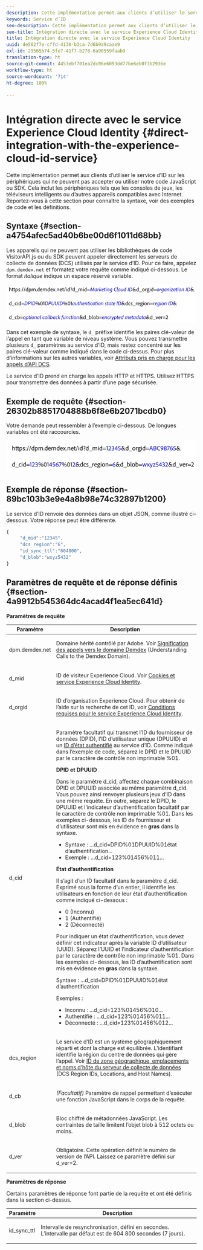 ```yaml
---
description: Cette implémentation permet aux clients d’utiliser le service d’ID sur les périphériques qui ne peuvent pas accepter ou utiliser notre code JavaScript ou SDK. Cela inclut les périphériques tels que les consoles de jeux, les téléviseurs intelligents ou d’autres appareils compatibles avec Internet. Reportez-vous à cette section pour connaître la syntaxe, voir des exemples de code et les définitions.
keywords: Service d’ID
seo-description: Cette implémentation permet aux clients d’utiliser le service d’ID sur les périphériques qui ne peuvent pas accepter ou utiliser notre code JavaScript ou SDK. Cela inclut les périphériques tels que les consoles de jeux, les téléviseurs intelligents ou d’autres appareils compatibles avec Internet. Reportez-vous à cette section pour connaître la syntaxe, voir des exemples de code et les définitions.
seo-title: Intégration directe avec le service Experience Cloud Identity
title: Intégration directe avec le service Experience Cloud Identity
uuid: de502f7e-cffd-4130-b3ca-7d6b9a9caae9
exl-id: 29565b74-5fe7-41f7-b278-6a90559faab9
translation-type: ht
source-git-commit: 4453ebf701ea2dc06e6093dd77be6eb0f3b2936e
workflow-type: ht
source-wordcount: '714'
ht-degree: 100%

---
```


# Intégration directe avec le service Experience Cloud Identity {#direct-integration-with-the-experience-cloud-id-service}

Cette implémentation permet aux clients d’utiliser le service d’ID sur les périphériques qui ne peuvent pas accepter ou utiliser notre code JavaScript ou SDK. Cela inclut les périphériques tels que les consoles de jeux, les téléviseurs intelligents ou d’autres appareils compatibles avec Internet. Reportez-vous à cette section pour connaître la syntaxe, voir des exemples de code et les définitions.

## Syntaxe {#section-a4754afec5ad40b6be00d6f1011d68bb}

Les appareils qui ne peuvent pas utiliser les bibliothèques de code VisitorAPI.js ou du SDK peuvent appeler directement les serveurs de collecte de données (DCS) utilisés par le service d’ID. Pour ce faire, appelez `dpm.demdex.net` et formatez votre requête comme indiqué ci-dessous. Le format *italique* indique un espace réservé variable.

![](assets/directSyntax.png)

Dans cet exemple de syntaxe, le `d_` préfixe identifie les paires clé-valeur de l’appel en tant que variable de niveau système. Vous pouvez transmettre plusieurs `d_` paramètres au service d’ID, mais restez concentré sur les paires clé-valeur comme indiqué dans le code ci-dessus. Pour plus d’informations sur les autres variables, voir [Attributs pris en charge pour les appels d’API DCS](https://docs.adobe.com/content/help/fr-FR/audience-manager/user-guide/api-and-sdk-code/dcs/dcs-api-reference/dcs-keys.html).

Le service d’ID prend en charge les appels HTTP et HTTPS. Utilisez HTTPS pour transmettre des données à partir d’une page sécurisée.

## Exemple de requête {#section-26302b8851704888b6f8e6b2071bcdb0}

Votre demande peut ressembler à l’exemple ci-dessous. De longues variables ont été raccourcies.

![](assets/directExample.png)

## Exemple de réponse {#section-89bc103b3e9e4a8b98e74c32897b1200}

Le service d’ID renvoie des données dans un objet JSON, comme illustré ci-dessous. Votre réponse peut être différente.

```js
{
     "d_mid":"12345",
     "dcs_region":"6",
     "id_sync_ttl":"604800",
     "d_blob":"wxyz5432"
}
```

## Paramètres de requête et de réponse définis {#section-4a9912b545364dc4acad4f1ea5ec641d}

**Paramètres de requête**

<table id="table_C8FFA89AB74E4E31A6926CDE5CD54217"> 
 <thead> 
  <tr> 
   <th colname="col1" class="entry"> Paramètre </th> 
   <th colname="col2" class="entry"> Description </th> 
  </tr> 
 </thead>
 <tbody> 
  <tr> 
   <td colname="col1"> <p> <span class="codeph"> dpm.demdex.net</span> </p> </td> 
   <td colname="col2"> <p>Domaine hérité contrôlé par <span class="keyword">Adobe</span>. Voir <a href="https://docs.adobe.com/content/help/fr-FR/audience-manager/user-guide/reference/demdex-calls.html" format="https" scope="external">Signification des appels vers le domaine Demdex</a> (Understanding Calls to the Demdex Domain). </p> </td> 
  </tr> 
  <tr> 
   <td colname="col1"> <p> <span class="codeph"> d_mid</span> </p> </td> 
   <td colname="col2"> <p>ID de visiteur Experience Cloud. Voir <a href="../introduction/cookies.md" format="dita" scope="local">Cookies et service Experience Cloud Identity</a>. </p> </td> 
  </tr> 
  <tr> 
   <td colname="col1"> <p> <span class="codeph"> d_orgid</span> </p> </td> 
   <td colname="col2"> <p>ID d’organisation Experience Cloud. Pour obtenir de l’aide sur la recherche de cet ID, voir  <a href="../reference/requirements.md" format="dita" scope="local"> Conditions requises pour le service Experience Cloud Identity</a>. </p> </td> 
  </tr> 
  <tr> 
   <td colname="col1"> <p> <span class="codeph"> d_cid</span> </p> </td> 
   <td colname="col2"> <p>Paramètre facultatif qui transmet l’ID du fournisseur de données (DPID), l’ID d’utilisateur unique (DPUUID) et un <a href="../reference/authenticated-state.md" format="dita" scope="local"> ID d’état authentifié</a> au service d’ID. Comme indiqué dans l’exemple de code, séparez le DPID et le DPUUID par le caractère de contrôle non imprimable <span class="codeph">%01</span>. </p> <p> <b>DPID et DPUUID</b> </p> <p>Dans le paramètre <span class="codeph">d_cid</span>, affectez chaque combinaison DPID et DPUUID associée au même paramètre <span class="codeph">d_cid</span>. Vous pouvez ainsi renvoyer plusieurs jeux d’ID dans une même requête. En outre, séparez le DPID, le DPUUID et l’indicateur d’authentification facultatif par le caractère de contrôle non imprimable <span class="codeph">%01</span>. Dans les exemples ci-dessous, les ID de fournisseur et d’utilisateur sont mis en évidence en <b>gras</b> dans la syntaxe. </p> 
    <ul id="ul_2E19D837296B40E9ACD096495CF711C5"> 
     <li id="li_5B94B057654440B99B989BA60E4ED053">Syntaxe : <span class="codeph">...d_cid=DPID%01DPUUID%01état d’authentification...</span> </li> 
     <li id="li_B07833EF51D54F088574B7B7F9FB841A">Exemple : <span class="codeph">...d_cid=123%01456%011...</span> </li> 
    </ul> <p> <b>État d’authentification</b> </p> <p>Il s’agit d’un ID facultatif dans le paramètre <span class="codeph">d_cid</span>. Exprimé sous la forme d’un entier, il identifie les utilisateurs en fonction de leur état d’authentification comme indiqué ci-dessous : </p> 
    <ul id="ul_E2B36922B11C4AA2A9016B6E2DC9EDAA"> 
     <li id="li_31C018E3F9514B938C73EF40C436715F"> <span class="codeph"> 0</span> (Inconnu) </li> 
     <li id="li_1F125C3879324C2F8EF4613C0ECB5F02"> <span class="codeph"> 1</span> (Authentifié) </li> 
     <li id="li_EF6792D0115D407485079D5D7480D965"> <span class="codeph"> 2</span> (Déconnecté) </li> 
    </ul> <p>Pour indiquer un état d’authentification, vous devez définir cet indicateur après la variable ID d’utilisateur (UUID). Séparez l’UUID et l’indicateur d’authentification par le caractère de contrôle non imprimable <span class="codeph">%01</span>. Dans les exemples ci-dessous, les ID d’authentification sont mis en évidence en <b>gras</b> dans la syntaxe. </p> <p>Syntaxe : <span class="codeph">...d_cid=DPID%01DPUUID%01état d’authentification</span> </p> <p>Exemples : </p> 
    <ul id="ul_4C1054CE860A4D9C8DD85C2A8020C47F"> 
     <li id="li_AD4000BF3E0146C0BD37B1EC513EC314">Inconnu : <span class="codeph">...d_cid=123%01456%010...</span> </li> 
     <li id="li_B037D424AADA4D41BF29381A9602AE61">Authentifié : <span class="codeph">...d_cid=123%01456%011...</span> </li> 
     <li id="li_0410FCB9E60D4DD08E7898D814E1C3C9">Déconnecté : <span class="codeph">...d_cid=123%01456%012...</span> </li> 
    </ul> </td> 
  </tr> 
  <tr> 
   <td colname="col1"> <p> <span class="codeph"> dcs_region</span> </p> </td> 
   <td colname="col2"> <p>Le service d’ID est un système géographiquement réparti et dont la charge est équilibrée. L’identifiant identifie la région du centre de données qui gère l’appel. Voir <a href="https://docs.adobe.com/content/help/fr-FR/audience-manager/user-guide/api-and-sdk-code/dcs/dcs-api-reference/dcs-regions.html" format="https" scope="external">ID de zone géographique, emplacements et noms d’hôte du serveur de collecte de données</a> (DCS Region IDs, Locations, and Host Names). </p> </td> 
  </tr> 
  <tr> 
   <td colname="col1"> <p> <span class="codeph"> d_cb</span> </p> </td> 
   <td colname="col2"> <p> <i>(Facultatif)</i> Paramètre de rappel permettant d’exécuter une fonction JavaScript dans le corps de la requête. </p> </td> 
  </tr> 
  <tr> 
   <td colname="col1"> <p> <span class="codeph"> d_blob</span> </p> </td> 
   <td colname="col2"> <p>Bloc chiffré de métadonnées JavaScript. Les contraintes de taille limitent l’objet blob à 512 octets ou moins. </p> </td> 
  </tr> 
  <tr> 
   <td colname="col1"> <p> <span class="codeph"> d_ver</span> </p> </td> 
   <td colname="col2"> <p>Obligatoire. Cette opération définit le numéro de version de l’API. Laissez ce paramètre défini sur <span class="codeph">d_ver=2</span>. </p> </td> 
  </tr> 
 </tbody> 
</table>

**Paramètres de réponse**

Certains paramètres de réponse font partie de la requête et ont été définis dans la section ci-dessus.

<table id="table_58D0E8876DDC4A81B1F24F845E87EC18"> 
 <thead> 
  <tr> 
   <th colname="col1" class="entry"> Paramètre </th> 
   <th colname="col2" class="entry"> Description </th> 
  </tr> 
 </thead>
 <tbody> 
  <tr> 
   <td colname="col1"> <p> <span class="codeph"> id_sync_ttl</span> </p> </td> 
   <td colname="col2"> <p>Intervalle de resynchronisation, défini en secondes. L’intervalle par défaut est de 604 800 secondes (7 jours). </p> </td> 
  </tr> 
 </tbody> 
</table>
